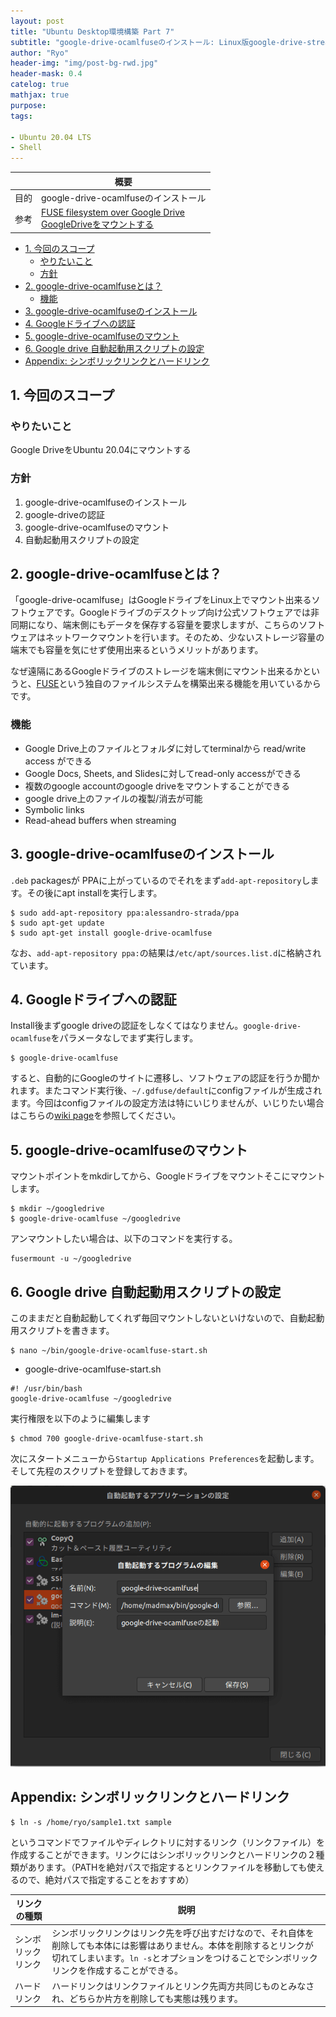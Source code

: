 ```yaml
---
layout: post
title: "Ubuntu Desktop環境構築 Part 7"
subtitle: "google-drive-ocamlfuseのインストール: Linux版google-drive-stream"
author: "Ryo"
header-img: "img/post-bg-rwd.jpg"
header-mask: 0.4
catelog: true
mathjax: true
purpose: 
tags:

- Ubuntu 20.04 LTS
- Shell
---
```





||概要|
|---|---|
|目的|google-drive-ocamlfuseのインストール|
|参考|[FUSE filesystem over Google Drive](https://github.com/astrada/google-drive-ocamlfuse)<br>[GoogleDriveをマウントする](https://sites.google.com/site/memomuteki/tinylinux/googledrivewomauntosuru)|

<!-- START doctoc generated TOC please keep comment here to allow auto update -->
<!-- DON'T EDIT THIS SECTION, INSTEAD RE-RUN doctoc TO UPDATE -->

- [1. 今回のスコープ](#1-%E4%BB%8A%E5%9B%9E%E3%81%AE%E3%82%B9%E3%82%B3%E3%83%BC%E3%83%97)
  - [やりたいこと](#%E3%82%84%E3%82%8A%E3%81%9F%E3%81%84%E3%81%93%E3%81%A8)
  - [方針](#%E6%96%B9%E9%87%9D)
- [2. google-drive-ocamlfuseとは？](#2-google-drive-ocamlfuse%E3%81%A8%E3%81%AF)
  - [機能](#%E6%A9%9F%E8%83%BD)
- [3. google-drive-ocamlfuseのインストール](#3-google-drive-ocamlfuse%E3%81%AE%E3%82%A4%E3%83%B3%E3%82%B9%E3%83%88%E3%83%BC%E3%83%AB)
- [4. Googleドライブへの認証](#4-google%E3%83%89%E3%83%A9%E3%82%A4%E3%83%96%E3%81%B8%E3%81%AE%E8%AA%8D%E8%A8%BC)
- [5. google-drive-ocamlfuseのマウント](#5-google-drive-ocamlfuse%E3%81%AE%E3%83%9E%E3%82%A6%E3%83%B3%E3%83%88)
- [6. Google drive 自動起動用スクリプトの設定](#6-google-drive-%E8%87%AA%E5%8B%95%E8%B5%B7%E5%8B%95%E7%94%A8%E3%82%B9%E3%82%AF%E3%83%AA%E3%83%97%E3%83%88%E3%81%AE%E8%A8%AD%E5%AE%9A)
- [Appendix: シンボリックリンクとハードリンク](#appendix-%E3%82%B7%E3%83%B3%E3%83%9C%E3%83%AA%E3%83%83%E3%82%AF%E3%83%AA%E3%83%B3%E3%82%AF%E3%81%A8%E3%83%8F%E3%83%BC%E3%83%89%E3%83%AA%E3%83%B3%E3%82%AF)

<!-- END doctoc generated TOC please keep comment here to allow auto update -->

## 1. 今回のスコープ
### やりたいこと

Google DriveをUbuntu 20.04にマウントする

### 方針

1. google-drive-ocamlfuseのインストール
2. google-driveの認証
3. google-drive-ocamlfuseのマウント
4. 自動起動用スクリプトの設定

## 2. google-drive-ocamlfuseとは？

「google-drive-ocamlfuse」はGoogleドライブをLinux上でマウント出来るソフトウェアです。Googleドライブのデスクトップ向け公式ソフトウェアでは非同期になり、端末側にもデータを保存する容量を要求しますが、こちらのソフトウェアはネットワークマウントを行います。そのため、少ないストレージ容量の端末でも容量を気にせず使用出来るというメリットがあります。

なぜ遠隔にあるGoogleドライブのストレージを端末側にマウント出来るかというと、[FUSE](https://ja.wikipedia.org/wiki/Filesystem_in_Userspace)という独自のファイルシステムを構築出来る機能を用いているからです。

### 機能

- Google Drive上のファイルとフォルダに対してterminalから read/write access ができる
- Google Docs, Sheets, and Slidesに対してread-only accessができる
- 複数のgoogle accountのgoogle driveをマウントすることができる
- google drive上のファイルの複製/消去が可能
- Symbolic links
- Read-ahead buffers when streaming

## 3. google-drive-ocamlfuseのインストール

`.deb` packagesが PPAに上がっているのでそれをまず`add-apt-repository`します。その後にapt installを実行します。

```
$ sudo add-apt-repository ppa:alessandro-strada/ppa
$ sudo apt-get update
$ sudo apt-get install google-drive-ocamlfuse
```

なお、`add-apt-repository ppa:`の結果は`/etc/apt/sources.list.d`に格納されています。

## 4. Googleドライブへの認証

Install後まずgoogle driveの認証をしなくてはなりません。`google-drive-ocamlfuse`をパラメータなしでまず実行します。

```
$ google-drive-ocamlfuse
```

すると、自動的にGoogleのサイトに遷移し、ソフトウェアの認証を行うか聞かれます。またコマンド実行後、`~/.gdfuse/default`にconfigファイルが生成されます。今回はconfigファイルの設定方法は特にいじりませんが、いじりたい場合はこちらの[wiki page](https://github.com/astrada/google-drive-ocamlfuse/wiki/Configuration)を参照してください。

## 5. google-drive-ocamlfuseのマウント

マウントポイントをmkdirしてから、Googleドライブをマウントそこにマウントします。

```
$ mkdir ~/googledrive
$ google-drive-ocamlfuse ~/googledrive
```

アンマウントしたい場合は、以下のコマンドを実行する。

```
fusermount -u ~/googledrive
```

## 6. Google drive 自動起動用スクリプトの設定

このままだと自動起動してくれず毎回マウントしないといけないので、自動起動用スクリプトを書きます。

```
$ nano ~/bin/google-drive-ocamlfuse-start.sh
```

- google-drive-ocamlfuse-start.sh

```
#! /usr/bin/bash
google-drive-ocamlfuse ~/googledrive
```

実行権限を以下のように編集します

```
$ chmod 700 google-drive-ocamlfuse-start.sh 
```

次にスタートメニューから`Startup Applications Preferences`を起動します。そして先程のスクリプトを登録しておきます。

<img src="https://raw.githubusercontent.com//ryonakimageserver/omorikaizuka//master/linux/google_drive/StartupApplicationsPreferences_20201222.png">


## Appendix: シンボリックリンクとハードリンク

```
$ ln -s /home/ryo/sample1.txt sample
```

というコマンドでファイルやディレクトリに対するリンク（リンクファイル）を作成することができます。リンクにはシンボリックリンクとハードリンクの２種類があります。（PATHを絶対パスで指定するとリンクファイルを移動しても使えるので、絶対パスで指定することをおすすめ）

|リンクの種類|説明|
|---|---|
|シンボリックリンク|シンボリックリンクはリンク先を呼び出すだけなので、それ自体を削除しても本体には影響はありません。本体を削除するとリンクが切れてしまいます。`ln -s`とオプションをつけることでシンボリックリンクを作成することができる。|
|ハードリンク|ハードリンクはリンクファイルとリンク先両方共同じものとみなされ、どちらか片方を削除しても実態は残ります。|